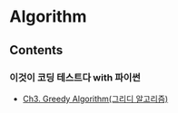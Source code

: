 # Algorithm

## Contents

### 이것이 코딩 테스트다 with 파이썬
- [Ch3. Greedy Algorithm(그리디 알고리즘)](https://github.com/nyongja/Algorithm/tree/master/This%20is%20Coding%20Test/Ch3%20Greedy)
